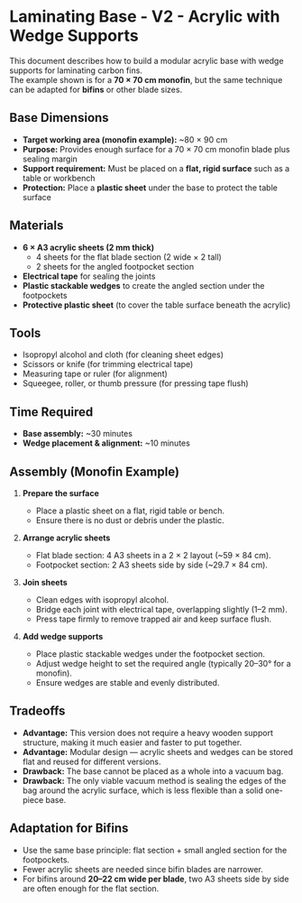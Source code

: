 
# Laminating Base - V2 - Acrylic with Wedge Supports

This document describes how to build a modular acrylic base with wedge supports for laminating carbon fins.  
The example shown is for a **70 × 70 cm monofin**, but the same technique can be adapted for **bifins** or other blade sizes.

## Base Dimensions
- **Target working area (monofin example):** ~80 × 90 cm  
- **Purpose:** Provides enough surface for a 70 × 70 cm monofin blade plus sealing margin  
- **Support requirement:** Must be placed on a **flat, rigid surface** such as a table or workbench  
- **Protection:** Place a **plastic sheet** under the base to protect the table surface  

## Materials
- **6 × A3 acrylic sheets (2 mm thick)**  
  - 4 sheets for the flat blade section (2 wide × 2 tall)  
  - 2 sheets for the angled footpocket section  
- **Electrical tape** for sealing the joints  
- **Plastic stackable wedges** to create the angled section under the footpockets  
- **Protective plastic sheet** (to cover the table surface beneath the acrylic)  

## Tools
- Isopropyl alcohol and cloth (for cleaning sheet edges)  
- Scissors or knife (for trimming electrical tape)  
- Measuring tape or ruler (for alignment)  
- Squeegee, roller, or thumb pressure (for pressing tape flush)  

## Time Required
- **Base assembly:** ~30 minutes  
- **Wedge placement & alignment:** ~10 minutes  

## Assembly (Monofin Example)
1. **Prepare the surface**  
   - Place a plastic sheet on a flat, rigid table or bench.  
   - Ensure there is no dust or debris under the plastic.  

2. **Arrange acrylic sheets**  
   - Flat blade section: 4 A3 sheets in a 2 × 2 layout (~59 × 84 cm).  
   - Footpocket section: 2 A3 sheets side by side (~29.7 × 84 cm).  

3. **Join sheets**  
   - Clean edges with isopropyl alcohol.  
   - Bridge each joint with electrical tape, overlapping slightly (1–2 mm).  
   - Press tape firmly to remove trapped air and keep surface flush.  

4. **Add wedge supports**  
   - Place plastic stackable wedges under the footpocket section.  
   - Adjust wedge height to set the required angle (typically 20–30° for a monofin).
   - Ensure wedges are stable and evenly distributed.  

## Tradeoffs
- **Advantage:** This version does not require a heavy wooden support structure, making it much easier and faster to put together.  
- **Advantage:** Modular design — acrylic sheets and wedges can be stored flat and reused for different versions.  
- **Drawback:** The base cannot be placed as a whole into a vacuum bag.  
- **Drawback:** The only viable vacuum method is sealing the edges of the bag around the acrylic surface, which is less flexible than a solid one-piece base.  

## Adaptation for Bifins
- Use the same base principle: flat section + small angled section for the footpockets.  
- Fewer acrylic sheets are needed since bifin blades are narrower.  
- For bifins around **20–22 cm wide per blade**, two A3 sheets side by side are often enough for the flat section.
